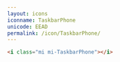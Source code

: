```yaml
---
layout: icons
iconname: TaskbarPhone
unicode: EEAD
permalink: /icon/TaskbarPhone/
---
```


``` html
<i class="mi mi-TaskbarPhone"></i>
```
